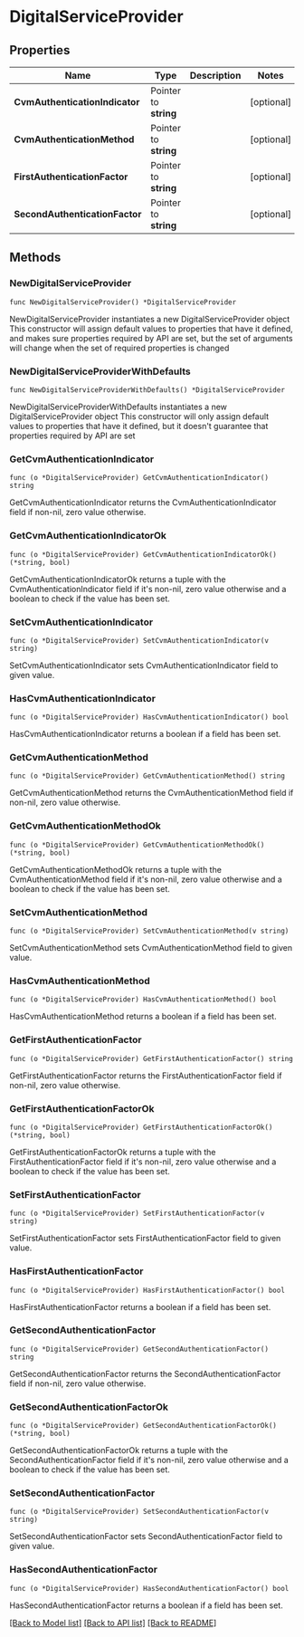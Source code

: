 # DigitalServiceProvider

## Properties

Name | Type | Description | Notes
------------ | ------------- | ------------- | -------------
**CvmAuthenticationIndicator** | Pointer to **string** |  | [optional] 
**CvmAuthenticationMethod** | Pointer to **string** |  | [optional] 
**FirstAuthenticationFactor** | Pointer to **string** |  | [optional] 
**SecondAuthenticationFactor** | Pointer to **string** |  | [optional] 

## Methods

### NewDigitalServiceProvider

`func NewDigitalServiceProvider() *DigitalServiceProvider`

NewDigitalServiceProvider instantiates a new DigitalServiceProvider object
This constructor will assign default values to properties that have it defined,
and makes sure properties required by API are set, but the set of arguments
will change when the set of required properties is changed

### NewDigitalServiceProviderWithDefaults

`func NewDigitalServiceProviderWithDefaults() *DigitalServiceProvider`

NewDigitalServiceProviderWithDefaults instantiates a new DigitalServiceProvider object
This constructor will only assign default values to properties that have it defined,
but it doesn't guarantee that properties required by API are set

### GetCvmAuthenticationIndicator

`func (o *DigitalServiceProvider) GetCvmAuthenticationIndicator() string`

GetCvmAuthenticationIndicator returns the CvmAuthenticationIndicator field if non-nil, zero value otherwise.

### GetCvmAuthenticationIndicatorOk

`func (o *DigitalServiceProvider) GetCvmAuthenticationIndicatorOk() (*string, bool)`

GetCvmAuthenticationIndicatorOk returns a tuple with the CvmAuthenticationIndicator field if it's non-nil, zero value otherwise
and a boolean to check if the value has been set.

### SetCvmAuthenticationIndicator

`func (o *DigitalServiceProvider) SetCvmAuthenticationIndicator(v string)`

SetCvmAuthenticationIndicator sets CvmAuthenticationIndicator field to given value.

### HasCvmAuthenticationIndicator

`func (o *DigitalServiceProvider) HasCvmAuthenticationIndicator() bool`

HasCvmAuthenticationIndicator returns a boolean if a field has been set.

### GetCvmAuthenticationMethod

`func (o *DigitalServiceProvider) GetCvmAuthenticationMethod() string`

GetCvmAuthenticationMethod returns the CvmAuthenticationMethod field if non-nil, zero value otherwise.

### GetCvmAuthenticationMethodOk

`func (o *DigitalServiceProvider) GetCvmAuthenticationMethodOk() (*string, bool)`

GetCvmAuthenticationMethodOk returns a tuple with the CvmAuthenticationMethod field if it's non-nil, zero value otherwise
and a boolean to check if the value has been set.

### SetCvmAuthenticationMethod

`func (o *DigitalServiceProvider) SetCvmAuthenticationMethod(v string)`

SetCvmAuthenticationMethod sets CvmAuthenticationMethod field to given value.

### HasCvmAuthenticationMethod

`func (o *DigitalServiceProvider) HasCvmAuthenticationMethod() bool`

HasCvmAuthenticationMethod returns a boolean if a field has been set.

### GetFirstAuthenticationFactor

`func (o *DigitalServiceProvider) GetFirstAuthenticationFactor() string`

GetFirstAuthenticationFactor returns the FirstAuthenticationFactor field if non-nil, zero value otherwise.

### GetFirstAuthenticationFactorOk

`func (o *DigitalServiceProvider) GetFirstAuthenticationFactorOk() (*string, bool)`

GetFirstAuthenticationFactorOk returns a tuple with the FirstAuthenticationFactor field if it's non-nil, zero value otherwise
and a boolean to check if the value has been set.

### SetFirstAuthenticationFactor

`func (o *DigitalServiceProvider) SetFirstAuthenticationFactor(v string)`

SetFirstAuthenticationFactor sets FirstAuthenticationFactor field to given value.

### HasFirstAuthenticationFactor

`func (o *DigitalServiceProvider) HasFirstAuthenticationFactor() bool`

HasFirstAuthenticationFactor returns a boolean if a field has been set.

### GetSecondAuthenticationFactor

`func (o *DigitalServiceProvider) GetSecondAuthenticationFactor() string`

GetSecondAuthenticationFactor returns the SecondAuthenticationFactor field if non-nil, zero value otherwise.

### GetSecondAuthenticationFactorOk

`func (o *DigitalServiceProvider) GetSecondAuthenticationFactorOk() (*string, bool)`

GetSecondAuthenticationFactorOk returns a tuple with the SecondAuthenticationFactor field if it's non-nil, zero value otherwise
and a boolean to check if the value has been set.

### SetSecondAuthenticationFactor

`func (o *DigitalServiceProvider) SetSecondAuthenticationFactor(v string)`

SetSecondAuthenticationFactor sets SecondAuthenticationFactor field to given value.

### HasSecondAuthenticationFactor

`func (o *DigitalServiceProvider) HasSecondAuthenticationFactor() bool`

HasSecondAuthenticationFactor returns a boolean if a field has been set.


[[Back to Model list]](../README.md#documentation-for-models) [[Back to API list]](../README.md#documentation-for-api-endpoints) [[Back to README]](../README.md)


